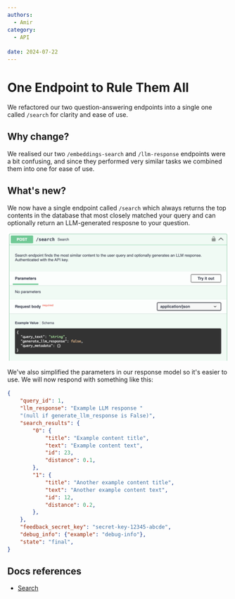 ```yaml
---
authors:
  - Amir
category:
  - API

date: 2024-07-22
---
```

# One Endpoint to Rule Them All

We refactored our two question-answering endpoints into a single one called `/search` for clarity and ease of use.

<!-- more -->

## Why change?

We realised our two `/embeddings-search` and `/llm-response` endpoints were a bit confusing, and since they performed very similar tasks we combined them into one for ease of use.

## What's new?

We now have a single endpoint called `/search` which always returns the top contents in the database that most
closely matched your query and can optionally return an LLM-generated resposne to your question.

![Search endpoint](../../components/qa-service/search.png)

We've also simplified the parameters in our response model so it's easier to use. We will now respond with something like this:

```json
{
    "query_id": 1,
    "llm_response": "Example LLM response "
    "(null if generate_llm_response is False)",
    "search_results": {
        "0": {
            "title": "Example content title",
            "text": "Example content text",
            "id": 23,
            "distance": 0.1,
        },
        "1": {
            "title": "Another example content title",
            "text": "Another example content text",
            "id": 12,
            "distance": 0.2,
        },
    },
    "feedback_secret_key": "secret-key-12345-abcde",
    "debug_info": {"example": "debug-info"},
    "state": "final",
}
```

## Docs references

- [Search](../../components/qa-service/search.md)
